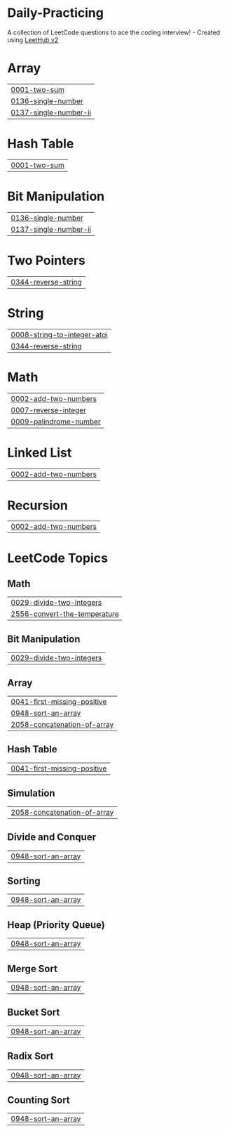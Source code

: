 # Daily-Practicing
A collection of LeetCode questions to ace the coding interview! - Created using [LeetHub v2](https://github.com/arunbhardwaj/LeetHub-2.0)


# Array
|  |
| ------- |
| [0001-two-sum](https://github.com/KrishnaGupta0405/Daily-Practicing/tree/master/0001-two-sum) |
| [0136-single-number](https://github.com/KrishnaGupta0405/Daily-Practicing/tree/master/0136-single-number) |
| [0137-single-number-ii](https://github.com/KrishnaGupta0405/Daily-Practicing/tree/master/0137-single-number-ii) |
# Hash Table
|  |
| ------- |
| [0001-two-sum](https://github.com/KrishnaGupta0405/Daily-Practicing/tree/master/0001-two-sum) |
# Bit Manipulation
|  |
| ------- |
| [0136-single-number](https://github.com/KrishnaGupta0405/Daily-Practicing/tree/master/0136-single-number) |
| [0137-single-number-ii](https://github.com/KrishnaGupta0405/Daily-Practicing/tree/master/0137-single-number-ii) |
# Two Pointers
|  |
| ------- |
| [0344-reverse-string](https://github.com/KrishnaGupta0405/Daily-Practicing/tree/master/0344-reverse-string) |
# String
|  |
| ------- |
| [0008-string-to-integer-atoi](https://github.com/KrishnaGupta0405/Daily-Practicing/tree/master/0008-string-to-integer-atoi) |
| [0344-reverse-string](https://github.com/KrishnaGupta0405/Daily-Practicing/tree/master/0344-reverse-string) |
# Math
|  |
| ------- |
| [0002-add-two-numbers](https://github.com/KrishnaGupta0405/Daily-Practicing/tree/master/0002-add-two-numbers) |
| [0007-reverse-integer](https://github.com/KrishnaGupta0405/Daily-Practicing/tree/master/0007-reverse-integer) |
| [0009-palindrome-number](https://github.com/KrishnaGupta0405/Daily-Practicing/tree/master/0009-palindrome-number) |
# Linked List
|  |
| ------- |
| [0002-add-two-numbers](https://github.com/KrishnaGupta0405/Daily-Practicing/tree/master/0002-add-two-numbers) |
# Recursion
|  |
| ------- |
| [0002-add-two-numbers](https://github.com/KrishnaGupta0405/Daily-Practicing/tree/master/0002-add-two-numbers) |
<!---LeetCode Topics Start-->
# LeetCode Topics
## Math
|  |
| ------- |
| [0029-divide-two-integers](https://github.com/KrishnaGupta0405/Daily-Practicing/tree/master/0029-divide-two-integers) |
| [2556-convert-the-temperature](https://github.com/KrishnaGupta0405/Daily-Practicing/tree/master/2556-convert-the-temperature) |
## Bit Manipulation
|  |
| ------- |
| [0029-divide-two-integers](https://github.com/KrishnaGupta0405/Daily-Practicing/tree/master/0029-divide-two-integers) |
## Array
|  |
| ------- |
| [0041-first-missing-positive](https://github.com/KrishnaGupta0405/Daily-Practicing/tree/master/0041-first-missing-positive) |
| [0948-sort-an-array](https://github.com/KrishnaGupta0405/Daily-Practicing/tree/master/0948-sort-an-array) |
| [2058-concatenation-of-array](https://github.com/KrishnaGupta0405/Daily-Practicing/tree/master/2058-concatenation-of-array) |
## Hash Table
|  |
| ------- |
| [0041-first-missing-positive](https://github.com/KrishnaGupta0405/Daily-Practicing/tree/master/0041-first-missing-positive) |
## Simulation
|  |
| ------- |
| [2058-concatenation-of-array](https://github.com/KrishnaGupta0405/Daily-Practicing/tree/master/2058-concatenation-of-array) |
## Divide and Conquer
|  |
| ------- |
| [0948-sort-an-array](https://github.com/KrishnaGupta0405/Daily-Practicing/tree/master/0948-sort-an-array) |
## Sorting
|  |
| ------- |
| [0948-sort-an-array](https://github.com/KrishnaGupta0405/Daily-Practicing/tree/master/0948-sort-an-array) |
## Heap (Priority Queue)
|  |
| ------- |
| [0948-sort-an-array](https://github.com/KrishnaGupta0405/Daily-Practicing/tree/master/0948-sort-an-array) |
## Merge Sort
|  |
| ------- |
| [0948-sort-an-array](https://github.com/KrishnaGupta0405/Daily-Practicing/tree/master/0948-sort-an-array) |
## Bucket Sort
|  |
| ------- |
| [0948-sort-an-array](https://github.com/KrishnaGupta0405/Daily-Practicing/tree/master/0948-sort-an-array) |
## Radix Sort
|  |
| ------- |
| [0948-sort-an-array](https://github.com/KrishnaGupta0405/Daily-Practicing/tree/master/0948-sort-an-array) |
## Counting Sort
|  |
| ------- |
| [0948-sort-an-array](https://github.com/KrishnaGupta0405/Daily-Practicing/tree/master/0948-sort-an-array) |
<!---LeetCode Topics End-->